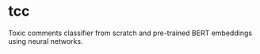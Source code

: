 # tcc
Toxic comments classifier from scratch and pre-trained BERT embeddings using neural networks.
